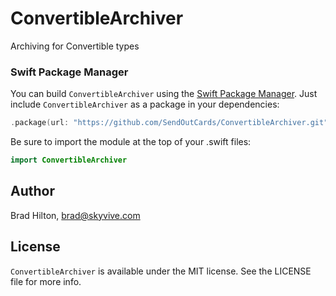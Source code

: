# ConvertibleArchiver

Archiving for Convertible types

### Swift Package Manager
You can build `ConvertibleArchiver` using the [Swift Package Manager](https://github.com/apple/swift-package-manager). Just include `ConvertibleArchiver` as a package in your dependencies:

```swift
.package(url: "https://github.com/SendOutCards/ConvertibleArchiver.git", .upToNextMajor(from: "6.0.0")),
```

Be sure to import the module at the top of your .swift files:
```swift
import ConvertibleArchiver
```

## Author

Brad Hilton, brad@skyvive.com

## License

`ConvertibleArchiver` is available under the MIT license. See the LICENSE file for more info.
